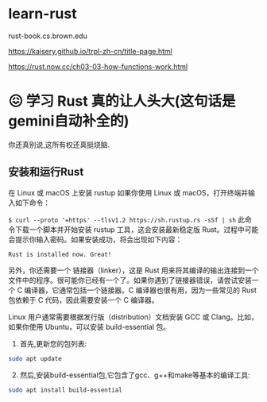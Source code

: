 # learn-rust

rust-book.cs.brown.edu

https://kaisery.github.io/trpl-zh-cn/title-page.html

https://rust.now.cc/ch03-03-how-functions-work.html

# 😖 学习 Rust 真的让人头大(这句话是gemini自动补全的)

你还真别说,这所有权还真挺烧脑.

## 安装和运行Rust

在 Linux 或 macOS 上安装 rustup
如果你使用 Linux 或 macOS，打开终端并输入如下命令：

`$ curl --proto '=https' --tlsv1.2 https://sh.rustup.rs -sSf | sh`
此命令下载一个脚本并开始安装 rustup 工具，这会安装最新稳定版 Rust。过程中可能会提示你输入密码。如果安装成功，将会出现如下内容：

`Rust is installed now. Great!`


另外，你还需要一个 链接器（linker），这是 Rust 用来将其编译的输出连接到一个文件中的程序。很可能你已经有一个了。如果你遇到了链接器错误，请尝试安装一个 C 编译器，它通常包括一个链接器。C 编译器也很有用，因为一些常见的 Rust 包依赖于 C 代码，因此需要安装一个 C 编译器。


Linux 用户通常需要根据发行版（distribution）文档安装 GCC 或 Clang。比如，如果你使用 Ubuntu，可以安装 build-essential 包。


1. 首先,更新您的包列表:


```bash
sudo apt update
```


2. 然后,安装build-essential包,它包含了gcc、g++和make等基本的编译工具:


```bash
sudo apt install build-essential
```